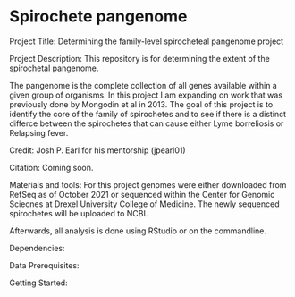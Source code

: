 # Spirochete pangenome

Project Title: Determining the family-level spirocheteal pangenome project

Project Description: This repository is for determining the extent of the spirochetal pangenome.

The pangenome is the complete collection of all genes available within a given group of organisms. In this project I am expanding on work that was previously done by Mongodin et al in 2013. The goal of this project is to identify the core of the family of spirochetes and to see if there is a distinct differce between the spirochetes that can cause either Lyme borreliosis or Relapsing fever. 

Credit: Josh P. Earl for his mentorship (jpearl01)

Citation: Coming soon.

Materials and tools: 
For this project genomes were either downloaded from RefSeq as of October 2021 or sequenced within the Center for Genomic Sciecnes at Drexel University College of Medicine. The newly sequenced spirochetes will be uploaded to NCBI.

Afterwards, all analysis is done using RStudio or on the commandline. 

Dependencies: 

Data Prerequisites: 

Getting Started:
